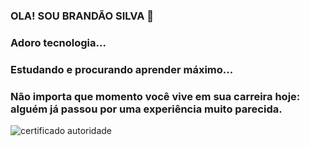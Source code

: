 ### OLA! SOU BRANDÃO SILVA 👋
### Adoro tecnologia...
### Estudando e procurando aprender máximo...
### Não importa que momento você vive em sua carreira hoje: alguém já passou por uma experiência muito parecida.

![certificado autoridade](https://user-images.githubusercontent.com/106616102/187547772-e1f8106f-7fa8-4aed-b1a8-52e6cd5a03af.PNG)

